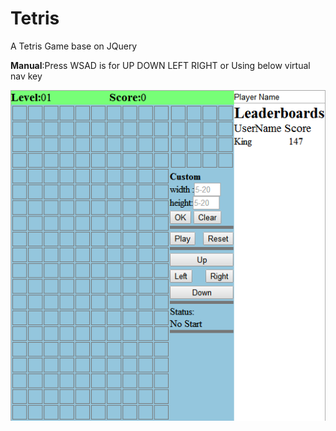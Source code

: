 # Tetris
A Tetris Game base on JQuery

**Manual**:Press WSAD is for UP DOWN LEFT RIGHT or Using below virtual nav key

![image](https://github.com/zplufb/Tetris/blob/master/Tetris_snapshot.png)
